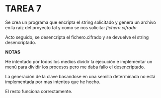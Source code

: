 # TAREA 7 #

Se crea un programa que encripta el string solicitado y genera un archivo en la raiz del proyecto tal y como se nos solicita: *fichero.cifrado*

Acto seguido, se desencripta el fichero.cifrado y se devuelve el string desencriptado.

**NOTAS**

He intentado por todos los medios dividir la ejecución e implementar un menú para dividir los procesos pero me daba fallo el desencriptado.

La generación de la clave basandose en una semilla determinada no está implementada por mas intentos que he hecho.

El resto funciona correctamente.

